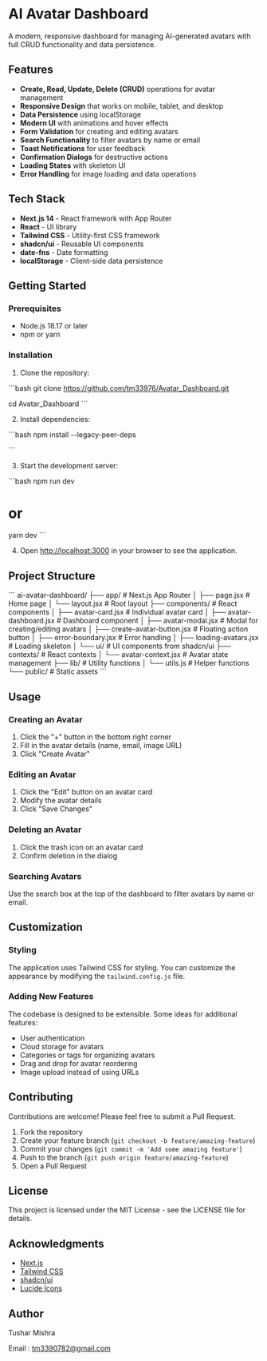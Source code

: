 # AI Avatar Dashboard

A modern, responsive dashboard for managing AI-generated avatars with full CRUD functionality and data persistence.



## Features

- **Create, Read, Update, Delete (CRUD)** operations for avatar management
- **Responsive Design** that works on mobile, tablet, and desktop
- **Data Persistence** using localStorage
- **Modern UI** with animations and hover effects
- **Form Validation** for creating and editing avatars
- **Search Functionality** to filter avatars by name or email
- **Toast Notifications** for user feedback
- **Confirmation Dialogs** for destructive actions
- **Loading States** with skeleton UI
- **Error Handling** for image loading and data operations

## Tech Stack

- **Next.js 14** - React framework with App Router
- **React** - UI library
- **Tailwind CSS** - Utility-first CSS framework
- **shadcn/ui** - Reusable UI components
- **date-fns** - Date formatting
- **localStorage** - Client-side data persistence

## Getting Started

### Prerequisites

- Node.js 18.17 or later
- npm or yarn

### Installation

1. Clone the repository:

\`\`\`bash
git clone https://github.com/tm33976/Avatar_Dashboard.git

cd Avatar_Dashboard
\`\`\`

2. Install dependencies:

\`\`\`bash
npm install --legacy-peer-deps

\`\`\`

3. Start the development server:

\`\`\`bash
npm run dev
# or
yarn dev
\`\`\`

4. Open [http://localhost:3000](http://localhost:3000) in your browser to see the application.

## Project Structure

\`\`\`
ai-avatar-dashboard/
├── app/                  # Next.js App Router
│   ├── page.jsx          # Home page
│   └── layout.jsx        # Root layout
├── components/           # React components
│   ├── avatar-card.jsx   # Individual avatar card
│   ├── avatar-dashboard.jsx # Dashboard component
│   ├── avatar-modal.jsx  # Modal for creating/editing avatars
│   ├── create-avatar-button.jsx # Floating action button
│   ├── error-boundary.jsx # Error handling
│   ├── loading-avatars.jsx # Loading skeleton
│   └── ui/               # UI components from shadcn/ui
├── contexts/             # React contexts
│   └── avatar-context.jsx # Avatar state management
├── lib/                  # Utility functions
│   └── utils.js          # Helper functions
└── public/               # Static assets
\`\`\`

## Usage

### Creating an Avatar

1. Click the "+" button in the bottom right corner
2. Fill in the avatar details (name, email, image URL)
3. Click "Create Avatar"

### Editing an Avatar

1. Click the "Edit" button on an avatar card
2. Modify the avatar details
3. Click "Save Changes"

### Deleting an Avatar

1. Click the trash icon on an avatar card
2. Confirm deletion in the dialog

### Searching Avatars

Use the search box at the top of the dashboard to filter avatars by name or email.

## Customization

### Styling

The application uses Tailwind CSS for styling. You can customize the appearance by modifying the `tailwind.config.js` file.

### Adding New Features

The codebase is designed to be extensible. Some ideas for additional features:

- User authentication
- Cloud storage for avatars
- Categories or tags for organizing avatars
- Drag and drop for avatar reordering
- Image upload instead of using URLs

## Contributing

Contributions are welcome! Please feel free to submit a Pull Request.

1. Fork the repository
2. Create your feature branch (`git checkout -b feature/amazing-feature`)
3. Commit your changes (`git commit -m 'Add some amazing feature'`)
4. Push to the branch (`git push origin feature/amazing-feature`)
5. Open a Pull Request

## License

This project is licensed under the MIT License - see the LICENSE file for details.

## Acknowledgments

- [Next.js](https://nextjs.org/)
- [Tailwind CSS](https://tailwindcss.com/)
- [shadcn/ui](https://ui.shadcn.com/)
- [Lucide Icons](https://lucide.dev/)


## Author 
Tushar Mishra

Email : tm3390782@gmail.com
#

